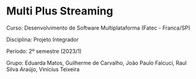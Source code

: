 # Multi Plus Streaming

Curso: Desenvolvimento de Software Multiplataforma (Fatec - Franca/SP)

Disciplina: Projeto Integrador

Período: 2º semestre (2023/1)

Grupo: Eduarda Matos, Guilherme de Carvalho, João Paulo Falcuci, Raul Silva Araújo, Vinícius Teixeira
